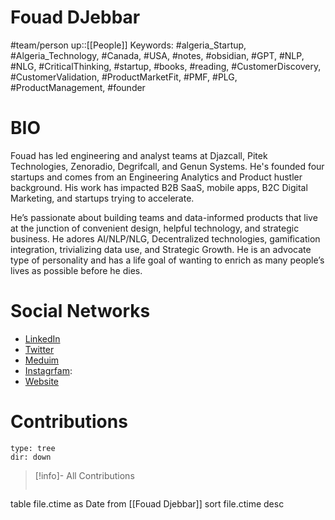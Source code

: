 # Fouad DJebbar

#team/person 
up::[[People]]
Keywords: 
#algeria_Startup, #Algeria_Technology, #Canada, #USA, #notes, #obsidian, #GPT, #NLP, #NLG, #CriticalThinking, #startup, #books, #reading, #CustomerDiscovery, #CustomerValidation, #ProductMarketFit, #PMF, #PLG, #ProductManagement, #founder


# BIO
Fouad has led engineering and analyst teams at Djazcall, Pitek Technologies, Zenoradio, Degrifcall, and Genun Systems. He's founded four startups and comes from an Engineering Analytics and Product hustler background. His work has impacted B2B SaaS, mobile apps, B2C Digital Marketing, and startups trying to accelerate.

He’s passionate about building teams and data-informed products that live at the junction of convenient design, helpful technology, and strategic business. He adores AI/NLP/NLG, Decentralized technologies, gamification integration, trivializing data use, and Strategic Growth. He is an advocate type of personality and has a life goal of wanting to enrich as many people’s lives as possible before he dies.



# Social  Networks
- [LinkedIn](https://www.linkedin.com/in/fdjebbar/)
- [Twitter](https://twitter.com/FuadDjebbar) 
- [Meduim](https://medium.com/@minos31)
- [Instagrfam](@fuad.jeb): 
- [Website](http://www.djebbar.me)

# Contributions
```breadcrumbs
type: tree 
dir: down 
```

> [!info]- All Contributions
> ```dataview 
table file.ctime as Date
from [[Fouad Djebbar]]
sort file.ctime desc
